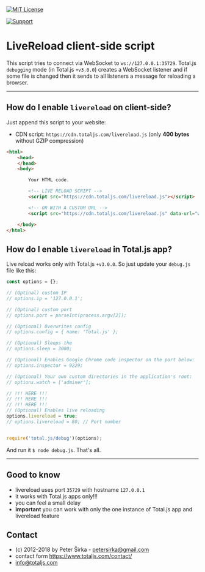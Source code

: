 [![MIT License][license-image]][license-url]

[![Support](https://www.totaljs.com/img/button-support.png?v=2)](https://www.totaljs.com/support/)

# LiveReload client-side script

This script tries to connect via WebSocket to `ws://127.0.0.1:35729`. Total.js `debugging` mode (in Total.js `+v3.0.0`) creates a WebSocket listener and if some file is changed then it sends to all listeners a message for reloading a browser.

---

## How do I enable `livereload` on client-side?

Just append this script to your website:

- CDN script: `https://cdn.totaljs.com/livereload.js` (only __400 bytes__ without GZIP compression)

```html
<html>
    <head>
    </head>
    <body>

        Your HTML code.

        <!-- LIVE RELOAD SCRIPT -->
        <script src="https://cdn.totaljs.com/livereload.js"></script>

        <!-- OR WITH A CUSTOM URL -->
        <script src="https://cdn.totaljs.com/livereload.js" data-url="ws://livereload.totaljs.com"></script>

    </body>
</html>
```

## How do I enable `livereload` in Total.js app?

Live reload works only with Total.js `+v3.0.0`. So just update your `debug.js` file like this:

```javascript
const options = {};

// (Optinal) custom IP
// options.ip = '127.0.0.1';

// (Optinal) custom port
// options.port = parseInt(process.argv[2]);

// (Optional) Overwrites config
// options.config = { name: 'Total.js' };

// (Optional) Sleeps the
// options.sleep = 3000;

// (Optional) Enables Google Chrome code inspector on the port below:
// options.inspector = 9229;

// (Optional) Your own custom directories in the application's root:
// options.watch = ['adminer'];

// !!! HERE !!!
// !!! HERE !!!
// !!! HERE !!!
// (Optional) Enables live reloading
options.livereload = true;
// options.livereload = 80; // Port number


require('total.js/debug')(options);
```

And run it `$ node debug.js`. That's all.

---

## Good to know

- livereload uses port `35729` with hostname `127.0.0.1`
- it works with Total.js apps only!!!
- you can feel a small delay
- __important__ you can work with only the one instance of Total.js app and livereload feature

## Contact

- (c) 2012-2018 by Peter Širka - <petersirka@gmail.com>
- contact form <https://www.totaljs.com/contact/>
- <info@totaljs.com>

[license-image]: https://img.shields.io/badge/license-MIT-blue.svg?style=flat
[license-url]: license.txt